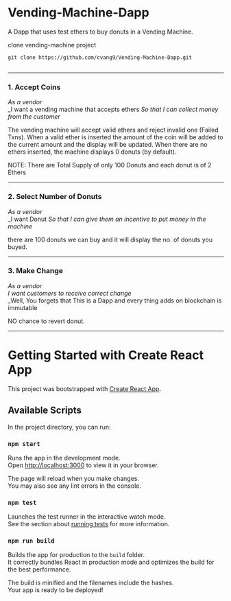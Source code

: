 # Vending-Machine-Dapp
A Dapp that uses test ethers to buy donuts in a Vending Machine.

 clone vending-machine project
   <p><code>git clone https://github.com/cvang9/Vending-Machine-Dapp.git
  </code></p>
  
------------

### 1. Accept Coins

_As a vendor_  
_I want a vending machine that accepts ethers 
_So that I can collect money from the customer_  

The vending machine will accept valid ethers and reject invalid one (Failed Txns).  When a
valid ether is inserted the amount of the coin will be added to the current amount and the display will be updated.
When there are no ethers inserted, the machine displays 0 donuts (by default).  

NOTE: There are Total Supply of only 100 Donuts and each donut is of 2 Ethers

--------------
### 2. Select Number of Donuts

_As a vendor_  
_I want Donut 
_So that I can give them an incentive to put money in the machine_  

there are 100 donuts we can buy and it will display the no. of donuts you buyed.

-----------
### 3. Make Change

_As a vendor_  
_I want customers to receive correct change_  
_Well, You forgets that This is a Dapp and every thing adds on blockchain is immutable

NO chance to revert donut.

------------

# Getting Started with Create React App

This project was bootstrapped with [Create React App](https://github.com/facebook/create-react-app).

## Available Scripts

In the project directory, you can run:

### `npm start`

Runs the app in the development mode.\
Open [http://localhost:3000](http://localhost:3000) to view it in your browser.

The page will reload when you make changes.\
You may also see any lint errors in the console.

### `npm test`

Launches the test runner in the interactive watch mode.\
See the section about [running tests](https://facebook.github.io/create-react-app/docs/running-tests) for more information.

### `npm run build`

Builds the app for production to the `build` folder.\
It correctly bundles React in production mode and optimizes the build for the best performance.

The build is minified and the filenames include the hashes.\
Your app is ready to be deployed!
